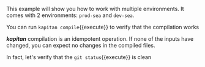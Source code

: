 This example will show you how to work with multiple environments. It comes with 2 environments: `prod-sea` and `dev-sea`. 

You can run `kapitan compile`{{execute}} to verify that the compilation works

***kapitan*** compilation is an idempotent operation. If none of the inputs have changed, you can expect no changes in the compiled files.

In fact, let's verify that the `git status`{{execute}} is clean
